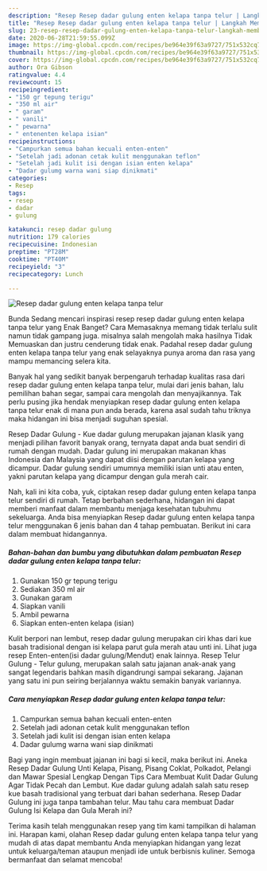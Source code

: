 ```yaml
---
description: "Resep Resep dadar gulung enten kelapa tanpa telur | Langkah Membuat Resep dadar gulung enten kelapa tanpa telur Yang Enak Dan Mudah"
title: "Resep Resep dadar gulung enten kelapa tanpa telur | Langkah Membuat Resep dadar gulung enten kelapa tanpa telur Yang Enak Dan Mudah"
slug: 23-resep-resep-dadar-gulung-enten-kelapa-tanpa-telur-langkah-membuat-resep-dadar-gulung-enten-kelapa-tanpa-telur-yang-enak-dan-mudah
date: 2020-06-28T21:59:55.099Z
image: https://img-global.cpcdn.com/recipes/be964e39f63a9727/751x532cq70/resep-dadar-gulung-enten-kelapa-tanpa-telur-foto-resep-utama.jpg
thumbnail: https://img-global.cpcdn.com/recipes/be964e39f63a9727/751x532cq70/resep-dadar-gulung-enten-kelapa-tanpa-telur-foto-resep-utama.jpg
cover: https://img-global.cpcdn.com/recipes/be964e39f63a9727/751x532cq70/resep-dadar-gulung-enten-kelapa-tanpa-telur-foto-resep-utama.jpg
author: Ora Gibson
ratingvalue: 4.4
reviewcount: 15
recipeingredient:
- "150 gr tepung terigu"
- "350 ml air"
- " garam"
- " vanili"
- " pewarna"
- " entenenten kelapa isian"
recipeinstructions:
- "Campurkan semua bahan kecuali enten-enten"
- "Setelah jadi adonan cetak kulit menggunakan teflon"
- "Setelah jadi kulit isi dengan isian enten kelapa"
- "Dadar gulumg warna wani siap dinikmati"
categories:
- Resep
tags:
- resep
- dadar
- gulung

katakunci: resep dadar gulung 
nutrition: 179 calories
recipecuisine: Indonesian
preptime: "PT28M"
cooktime: "PT40M"
recipeyield: "3"
recipecategory: Lunch

---
```



![Resep dadar gulung enten kelapa tanpa telur](https://img-global.cpcdn.com/recipes/be964e39f63a9727/751x532cq70/resep-dadar-gulung-enten-kelapa-tanpa-telur-foto-resep-utama.jpg)

Bunda Sedang mencari inspirasi resep resep dadar gulung enten kelapa tanpa telur yang Enak Banget? Cara Memasaknya memang tidak terlalu sulit namun tidak gampang juga. misalnya salah mengolah maka hasilnya Tidak Memuaskan dan justru cenderung tidak enak. Padahal resep dadar gulung enten kelapa tanpa telur yang enak selayaknya punya aroma dan rasa yang mampu memancing selera kita.

Banyak hal yang sedikit banyak berpengaruh terhadap kualitas rasa dari resep dadar gulung enten kelapa tanpa telur, mulai dari jenis bahan, lalu pemilihan bahan segar, sampai cara mengolah dan menyajikannya. Tak perlu pusing jika hendak menyiapkan resep dadar gulung enten kelapa tanpa telur enak di mana pun anda berada, karena asal sudah tahu triknya maka hidangan ini bisa menjadi suguhan spesial.

Resep Dadar Gulung - Kue dadar gulung merupakan jajanan klasik yang menjadi pilihan favorit banyak orang, ternyata dapat anda buat sendiri di rumah dengan mudah. Dadar gulung ini merupakan makanan khas Indonesia dan Malaysia yang dapat diisi dengan parutan kelapa yang dicampur. Dadar gulung sendiri umumnya memiliki isian unti atau enten, yakni parutan kelapa yang dicampur dengan gula merah cair.


Nah, kali ini kita coba, yuk, ciptakan resep dadar gulung enten kelapa tanpa telur sendiri di rumah. Tetap berbahan sederhana, hidangan ini dapat memberi manfaat dalam membantu menjaga kesehatan tubuhmu sekeluarga. Anda bisa menyiapkan Resep dadar gulung enten kelapa tanpa telur menggunakan 6 jenis bahan dan 4 tahap pembuatan. Berikut ini cara dalam membuat hidangannya.

<!--inarticleads1-->

##### Bahan-bahan dan bumbu yang dibutuhkan dalam pembuatan Resep dadar gulung enten kelapa tanpa telur:

1. Gunakan 150 gr tepung terigu
1. Sediakan 350 ml air
1. Gunakan  garam
1. Siapkan  vanili
1. Ambil  pewarna
1. Siapkan  enten-enten kelapa (isian)


Kulit berpori nan lembut, resep dadar gulung merupakan ciri khas dari kue basah tradisional dengan isi kelapa parut gula merah atau unti ini. Lihat juga resep Enten-enten(isi dadar gulung/Mendut) enak lainnya. Resep Telur Gulung - Telur gulung, merupakan salah satu jajanan anak-anak yang sangat legendaris bahkan masih digandrungi sampai sekarang. Jajanan yang satu ini pun seiring berjalannya waktu semakin banyak variannya. 

<!--inarticleads2-->

##### Cara menyiapkan Resep dadar gulung enten kelapa tanpa telur:

1. Campurkan semua bahan kecuali enten-enten
1. Setelah jadi adonan cetak kulit menggunakan teflon
1. Setelah jadi kulit isi dengan isian enten kelapa
1. Dadar gulumg warna wani siap dinikmati


Bagi yang ingin membuat jajanan ini bagi si kecil, maka berikut ini. Aneka Resep Dadar Gulung Unti Kelapa, Pisang, Pisang Coklat, Polkadot, Pelangi dan Mawar Spesial Lengkap Dengan Tips Cara Membuat Kulit Dadar Gulung Agar Tidak Pecah dan Lembut. Kue dadar gulung adalah salah satu resep kue basah tradisional yang terbuat dari bahan sederhana. Resep Dadar Gulung ini juga tanpa tambahan telur. Mau tahu cara membuat Dadar Gulung Isi Kelapa dan Gula Merah ini? 

Terima kasih telah menggunakan resep yang tim kami tampilkan di halaman ini. Harapan kami, olahan Resep dadar gulung enten kelapa tanpa telur yang mudah di atas dapat membantu Anda menyiapkan hidangan yang lezat untuk keluarga/teman ataupun menjadi ide untuk berbisnis kuliner. Semoga bermanfaat dan selamat mencoba!
